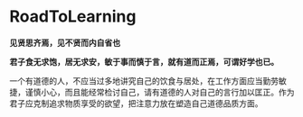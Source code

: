 # RoadToLearning

**见贤思齐焉，见不贤而内自省也**



**君子食无求饱，居无求安，敏于事而慎于言，就有道而正焉，可谓好学也已。**

一个有道德的人，不应当过多地讲究自己的饮食与居处，在工作方面应当勤劳敏捷，谨慎小心，而且能经常检讨自己，请有道德的人对自己的言行加以匡正。作为君子应克制追求物质享受的欲望，把注意力放在塑造自己道德品质方面。